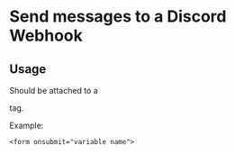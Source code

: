 # Send messages to a Discord Webhook
## Usage
Should be attached to a <form> tag.

Example:
  ```
  <form onsubmit="variable name">
  ```

